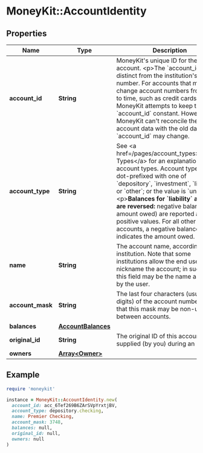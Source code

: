 # MoneyKit::AccountIdentity

## Properties

| Name | Type | Description | Notes |
| ---- | ---- | ----------- | ----- |
| **account_id** | **String** | MoneyKit&#39;s unique ID for the account.         &lt;p&gt;The &#x60;account_id&#x60; is distinct from the institution&#39;s account number.  For accounts that may change account         numbers from time to time, such as credit cards, MoneyKit attempts to keep the &#x60;account_id&#x60; constant.         However, if MoneyKit can&#39;t reconcile the new account data with the old data, the &#x60;account_id&#x60; may change. |  |
| **account_type** | **String** | See &lt;a href&#x3D;/pages/account_types&gt;Account Types&lt;/a&gt; for an explanation of account types.  Account types are         dot-prefixed with one of &#x60;depository&#x60;, &#x60;investment&#x60;, &#x60;liability&#x60;, or &#x60;other&#x60;; or the value is &#x60;unknown&#x60;.         &lt;p&gt;**Balances for &#x60;liability&#x60; accounts are reversed:**  negative balances (the amount owed) are reported as         positive values.  For all other types of accounts, a negative balance indicates the amount owed. |  |
| **name** | **String** | The account name, according to the institution.  Note that some institutions allow         the end user to nickname the account; in such cases this field may be the name assigned by the user. |  |
| **account_mask** | **String** | The last four characters (usually digits) of the account number.         Note that this mask may be non-unique between accounts. | [optional] |
| **balances** | [**AccountBalances**](AccountBalances.md) |  |  |
| **original_id** | **String** | The original ID of this account, if supplied (by you) during an import. | [optional] |
| **owners** | [**Array&lt;Owner&gt;**](Owner.md) |  |  |

## Example

```ruby
require 'moneykit'

instance = MoneyKit::AccountIdentity.new(
  account_id: acc_6Tef269B6ZArSVpYrxtjBV,
  account_type: depository.checking,
  name: Premier Checking,
  account_mask: 3748,
  balances: null,
  original_id: null,
  owners: null
)
```

